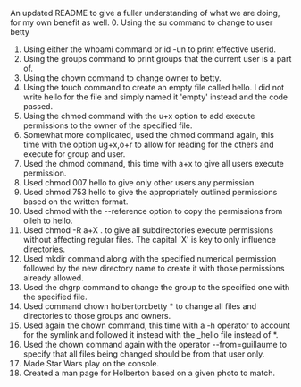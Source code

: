An updated README to give a fuller understanding of what we are doing, for my own benefit as well.
0. Using the su command to change to user betty
1. Using either the whoami command or id -un to print effective userid.
2. Using the groups command to print groups that the current user is a part of.
3. Using the chown command to change owner to betty.
4. Using the touch command to create an empty file called hello. I did not write hello for the file and simply named it 'empty' instead and the code passed.
5. Using the chmod command with the u+x option to add execute permissions to the owner of the specified file.
6. Somewhat more complicated, used the chmod command again, this time with the option ug+x,o+r to allow for reading for the others and execute for group and user.
7. Used the chmod command, this time with a+x to give all users execute permission.
8. Used chmod 007 hello to give only other users any permission.
9. Used chmod 753 hello to give the appropriately outlined permissions based on the written format.
10. Used chmod with the --reference option to copy the permissions from olleh to hello.
11. Used chmod -R a+X . to give all subdirectories execute permissions without affecting regular files. The capital 'X' is key to only influence directories.
12. Used mkdir command along with the specified numerical permission followed by the new directory name to create it with those permissions already allowed.
13. Used the chgrp command to change the group to the specified one with the specified file.
14. Used command chown holberton:betty * to change all files and directories to those groups and owners.
15. Used again the chown command, this time with a -h operator to account for the symlink and followed it instead with the _hello file instead of *.
16. Used the chown command again with the operator --from=guillaume to specify that all files being changed should be from that user only.
17. Made Star Wars play on the console.
18. Created a man page for Holberton based on a given photo to match. 